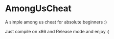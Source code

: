 # AmongUsCheat
A simple among us cheat for absolute beginners :)

Just compile on x86 and Release mode and enjoy :)
